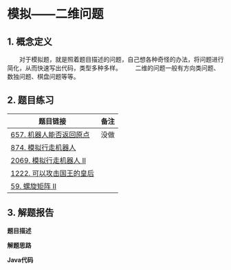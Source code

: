 

# 模拟——二维问题

## 1. 概念定义

  对于模拟题，就是照着题目描述的问题，自己想各种奇怪的办法，将问题进行简化，从而快速写出代码，类型多种多样。
  二维的问题一般有方向类问题、数独问题、棋盘问题等等。

## 2. 题目练习

| 题目链接                                                     | 备注 |
| ------------------------------------------------------------ | ---- |
| [657. 机器人能否返回原点](https://leetcode.cn/problems/robot-return-to-origin/) | 没做 |
| [874. 模拟行走机器人](https://leetcode.cn/problems/walking-robot-simulation/) |      |
| [2069. 模拟行走机器人 II](https://leetcode.cn/problems/walking-robot-simulation-ii/) |      |
| [1222. 可以攻击国王的皇后](https://leetcode.cn/problems/queens-that-can-attack-the-king/) |      |
| [59. 螺旋矩阵 II](https://leetcode.cn/problems/spiral-matrix-ii/) |      |



## 3. 解题报告

**题目描述**

**解题思路**

**Java代码**

```java

```

